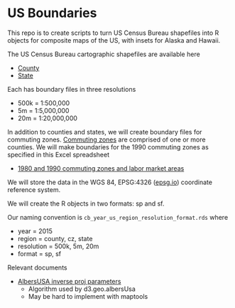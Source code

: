 US Boundaries
================

This repo is to create scripts to turn US Census Bureau shapefiles into R objects for composite maps of the US, with insets for Alaska and Hawaii.

The US Census Bureau cartographic shapefiles are available here

-   [County](https://www.census.gov/geo/maps-data/data/cbf/cbf_counties.html)
-   [State](https://www.census.gov/geo/maps-data/data/cbf/cbf_state.html)

Each has boundary files in three resolutions

-   500k = 1:500,000
-   5m = 1:5,000,000
-   20m = 1:20,000,000

In addition to counties and states, we will create boundary files for commuting zones. [Commuting zones](https://www.ers.usda.gov/data-products/commuting-zones-and-labor-market-areas/) are comprised of one or more counties. We will make boundaries for the 1990 commuting zones as specified in this Excel spreadsheet

-   [1980 and 1990 commuting zones and labor market areas](https://www.ers.usda.gov/webdocs/DataFiles/Commuting_Zones_and_Labor_Market_Areas__17970/czlma903.xls?v=40961)

We will store the data in the WGS 84, EPSG:4326 ([epsg.io](https://epsg.io/4326)) coordinate reference system.

We will create the R objects in two formats: sp and sf.

Our naming convention is `cb_year_us_region_resolution_format.rds` where

-   year = 2015
-   region = county, cz, state
-   resolution = 500k, 5m, 20m
-   format = sp, sf

Relevant documents

-   [AlbersUSA inverse proj parameters](https://bl.ocks.org/Fil/7723167596af40d9159be34ffbf8d36b)
    -   Algorithm used by d3.geo.albersUsa
    -   May be hard to implement with maptools
